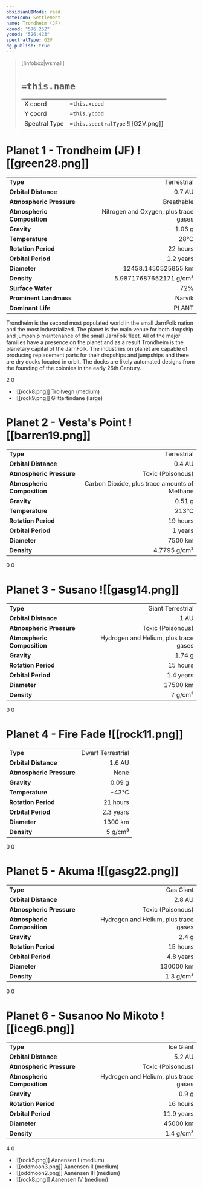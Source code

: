 ```yaml
---
obsidianUIMode: read
NoteIcon: Settlement
name: Trondheim (JF)
xcood: "576.252"
ycood: "526.423"
spectralType: G2V
dg-publish: true
---
```

> [!infobox|wsmall]
> # `=this.name`
> | | |
> | - | - |
> | X coord | `=this.xcood` |
> | Y coord| `=this.ycood` |
> | Spectral Type | `=this.spectralType` ![[G2V.png]] |

# Planet 1 - Trondheim (JF) ![[green28.png]]
|                             |                           |
| --------------------------- | -------------------------:|
| **Type**                    |             Terrestrial |
| **Orbital Distance**        |   0.7 AU |
| **Atmospheric Pressure**    |       Breathable |
| **Atmospheric Composition** |      Nitrogen and Oxygen, plus trace gases |
| **Gravity**                 |        1.06 g |
| **Temperature**             |    28°C |
| **Rotation Period**         |  22 hours |
| **Orbital Period** | 1.2 years |
| **Diameter**                |      12458.1450525855 km | 
| **Density**                 |    5.98717687652171 g/cm³ |
| **Surface Water**           |           72% | 
| **Prominent Landmass**      |         Narvik | 
| **Dominant Life**           |         PLANT |

Trondheim is the second most populated world in the small JarnFolk nation and the most industrialized. The planet is the main venue for both dropship and jumpship maintenance of the small JarnFolk fleet. All of the major families have a presence on the planet and as a result Trondheim is the planetary capital of the JarnFolk. The industries on planet are capable of producing replacement parts for their dropships and jumpships and there are dry docks located in orbit. The docks are likely automated designs from the founding of the colonies in the early 26th Century.

2
0

- ![[rock8.png]] Trollvegn (medium)
- ![[rock9.png]] Glittertindane (large)


# Planet 2 - Vesta's Point ![[barren19.png]]
|                             |                           |
| --------------------------- | -------------------------:|
| **Type**                    |             Terrestrial |
| **Orbital Distance**        |   0.4 AU |
| **Atmospheric Pressure**    |       Toxic (Poisonous) |
| **Atmospheric Composition** |      Carbon Dioxide, plus trace amounts of Methane |
| **Gravity**                 |        0.51 g |
| **Temperature**             |    213°C |
| **Rotation Period**         |  19 hours |
| **Orbital Period** | 1 years |
| **Diameter**                |      7500 km | 
| **Density**                 |    4.7795 g/cm³ |



0
0



# Planet 3 - Susano ![[gasg14.png]]
|                             |                           |
| --------------------------- | -------------------------:|
| **Type**                    |             Giant Terrestrial |
| **Orbital Distance**        |   1 AU |
| **Atmospheric Pressure**    |       Toxic (Poisonous) |
| **Atmospheric Composition** |      Hydrogen and Helium, plus trace gases |
| **Gravity**                 |        1.74 g |
| **Rotation Period**         |  15 hours |
| **Orbital Period** | 1.4 years |
| **Diameter**                |      17500 km | 
| **Density**                 |    7 g/cm³ |



0
0



# Planet 4 - Fire Fade ![[rock11.png]]
|                             |                           |
| --------------------------- | -------------------------:|
| **Type**                    |             Dwarf Terrestrial |
| **Orbital Distance**        |   1.6 AU |
| **Atmospheric Pressure**    |       None |
| **Gravity**                 |        0.09 g |
| **Temperature**             |    -43°C |
| **Rotation Period**         |  21 hours |
| **Orbital Period** | 2.3 years |
| **Diameter**                |      1300 km | 
| **Density**                 |    5 g/cm³ |



0
0



# Planet 5 - Akuma ![[gasg22.png]]
|                             |                           |
| --------------------------- | -------------------------:|
| **Type**                    |             Gas Giant |
| **Orbital Distance**        |   2.8 AU |
| **Atmospheric Pressure**    |       Toxic (Poisonous) |
| **Atmospheric Composition** |      Hydrogen and Helium, plus trace gases |
| **Gravity**                 |        2.4 g |
| **Rotation Period**         |  15 hours |
| **Orbital Period** | 4.8 years |
| **Diameter**                |      130000 km | 
| **Density**                 |    1.3 g/cm³ |



0
0



# Planet 6 - Susanoo No Mikoto ![[iceg6.png]]
|                             |                           |
| --------------------------- | -------------------------:|
| **Type**                    |             Ice Giant |
| **Orbital Distance**        |   5.2 AU |
| **Atmospheric Pressure**    |       Toxic (Poisonous) |
| **Atmospheric Composition** |      Hydrogen and Helium, plus trace gases |
| **Gravity**                 |        0.9 g |
| **Rotation Period**         |  16 hours |
| **Orbital Period** | 11.9 years |
| **Diameter**                |      45000 km | 
| **Density**                 |    1.4 g/cm³ |



4
0

- ![[rock5.png]] Aanensen I (medium)
- ![[oddmoon3.png]] Aanensen II (medium)
- ![[oddmoon2.png]] Aanensen III (medium)
- ![[rock8.png]] Aanensen IV (medium)


